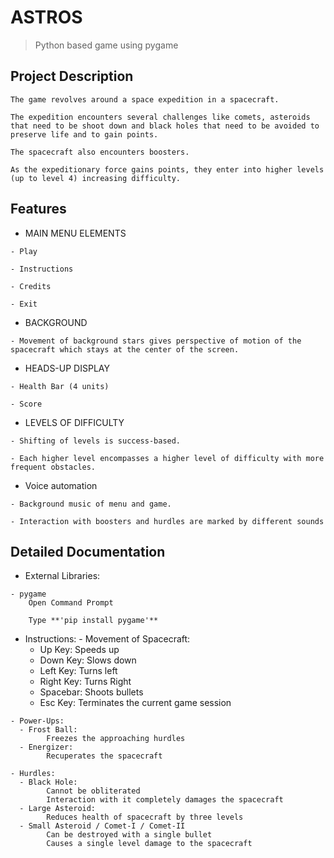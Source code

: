 # ASTROS
> Python based game using pygame

## Project Description
    The game revolves around a space expedition in a spacecraft.

    The expedition encounters several challenges like comets, asteroids that need to be shoot down and black holes that need to be avoided to preserve life and to gain points.

    The spacecraft also encounters boosters.

    As the expeditionary force gains points, they enter into higher levels (up to level 4) increasing difficulty.

## Features
   * MAIN MENU ELEMENTS
   
    - Play
    
    - Instructions
    
    - Credits
    
    - Exit

   * BACKGROUND
   
    - Movement of background stars gives perspective of motion of the spacecraft which stays at the center of the screen.
    
   * HEADS-UP DISPLAY
   
    - Health Bar (4 units)
    
    - Score 

   * LEVELS OF DIFFICULTY
   
    - Shifting of levels is success-based.
    
    - Each higher level encompasses a higher level of difficulty with more frequent obstacles.

   * Voice automation
   
    - Background music of menu and game.
    
    - Interaction with boosters and hurdles are marked by different sounds

## Detailed Documentation
   * External Libraries:
   
    - pygame
        Open Command Prompt
        
        Type **'pip install pygame'**

   * Instructions:
    - Movement of Spacecraft: 
      - Up Key: Speeds up
      - Down Key: Slows down
      - Left Key: Turns left
      - Right Key: Turns Right  
      - Spacebar: Shoots bullets
      - Esc Key: Terminates the current game session

    - Power-Ups:
      - Frost Ball:
            Freezes the approaching hurdles
      - Energizer:
            Recuperates the spacecraft

    - Hurdles:
      - Black Hole:
            Cannot be obliterated
            Interaction with it completely damages the spacecraft
      - Large Asteroid:
            Reduces health of spacecraft by three levels
      - Small Asteroid / Comet-I / Comet-II
            Can be destroyed with a single bullet
            Causes a single level damage to the spacecraft
